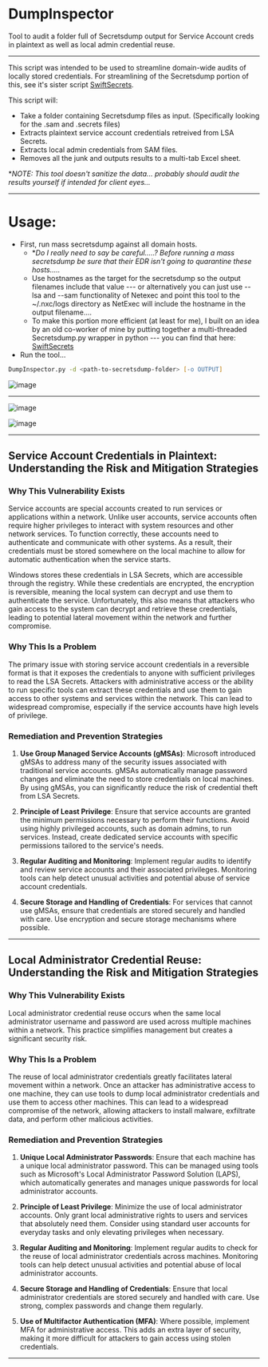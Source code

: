 # DumpInspector
Tool to audit a folder full of Secretsdump output for Service Account creds in plaintext as well as local admin credential reuse.
___


This script was intended to be used to streamline domain-wide audits of locally stored credentials. For streamlining of the Secretsdump portion of this, see it's sister script [SwiftSecrets](https://github.com/mattmillen15/SwiftSecrets). 

This script will:
- Take a folder containing Secretsdump files as input. (Specifically looking for the .sam and .secrets files)
- Extracts plaintext service account credentials retreived from LSA Secrets.
- Extracts local admin credentials from SAM files.
- Removes all the junk and outputs results to a multi-tab Excel sheet.

**NOTE: This tool doesn't sanitize the data... probably should audit the results yourself if intended for client eyes...*
___

# Usage:
- First, run mass secretsdump against all domain hosts. 
	- **Do I really need to say be careful.....? Before running a mass secretsdump be sure that their EDR isn't going to quarantine these hosts.....*
	- Use hostnames as the target for the secretsdump so the output filenames include that value --- or alternatively you can just use --lsa and --sam functionality of Netexec and point this tool to the ~/.nxc/logs directory as NetExec will include the hostname in the output filename....
	- To make this portion more efficient (at least for me), I built on an idea by an old co-worker of mine by putting together a multi-threaded Secretsdump.py wrapper in python --- you can find that here: [SwiftSecrets](https://github.com/mattmillen15/SwiftSecrets) 
- Run the tool... 
```zsh
DumpInspector.py -d <path-to-secretsdump-folder> [-o OUTPUT]
```

![image](https://github.com/mattmillen15/DumpInspector/assets/68832392/7de1ac32-86cb-400a-b5f3-9f7d73ff9b1f)

___

![image](https://github.com/mattmillen15/DumpInspector/assets/68832392/5df1657a-b087-419f-b554-62d5db061d95)

![image](https://github.com/mattmillen15/DumpInspector/assets/68832392/ca2e68e4-12f3-4070-9088-d2173f28eb36)

___

## Service Account Credentials in Plaintext: Understanding the Risk and Mitigation Strategies

### Why This Vulnerability Exists

Service accounts are special accounts created to run services or applications within a network. Unlike user accounts, service accounts often require higher privileges to interact with system resources and other network services. To function correctly, these accounts need to authenticate and communicate with other systems. As a result, their credentials must be stored somewhere on the local machine to allow for automatic authentication when the service starts.

Windows stores these credentials in LSA Secrets, which are accessible through the registry. While these credentials are encrypted, the encryption is reversible, meaning the local system can decrypt and use them to authenticate the service. Unfortunately, this also means that attackers who gain access to the system can decrypt and retrieve these credentials, leading to potential lateral movement within the network and further compromise.

### Why This Is a Problem

The primary issue with storing service account credentials in a reversible format is that it exposes the credentials to anyone with sufficient privileges to read the LSA Secrets. Attackers with administrative access or the ability to run specific tools can extract these credentials and use them to gain access to other systems and services within the network. This can lead to widespread compromise, especially if the service accounts have high levels of privilege.

### Remediation and Prevention Strategies

1. **Use Group Managed Service Accounts (gMSAs)**: Microsoft introduced gMSAs to address many of the security issues associated with traditional service accounts. gMSAs automatically manage password changes and eliminate the need to store credentials on local machines. By using gMSAs, you can significantly reduce the risk of credential theft from LSA Secrets.

2. **Principle of Least Privilege**: Ensure that service accounts are granted the minimum permissions necessary to perform their functions. Avoid using highly privileged accounts, such as domain admins, to run services. Instead, create dedicated service accounts with specific permissions tailored to the service's needs.

3. **Regular Auditing and Monitoring**: Implement regular audits to identify and review service accounts and their associated privileges. Monitoring tools can help detect unusual activities and potential abuse of service account credentials.

4. **Secure Storage and Handling of Credentials**: For services that cannot use gMSAs, ensure that credentials are stored securely and handled with care. Use encryption and secure storage mechanisms where possible.

___

## Local Administrator Credential Reuse: Understanding the Risk and Mitigation Strategies

### Why This Vulnerability Exists

Local administrator credential reuse occurs when the same local administrator username and password are used across multiple machines within a network. This practice simplifies management but creates a significant security risk.

### Why This Is a Problem

The reuse of local administrator credentials greatly facilitates lateral movement within a network. Once an attacker has administrative access to one machine, they can use tools to dump local administrator credentials and use them to access other machines. This can lead to a widespread compromise of the network, allowing attackers to install malware, exfiltrate data, and perform other malicious activities.

### Remediation and Prevention Strategies

1. **Unique Local Administrator Passwords**: Ensure that each machine has a unique local administrator password. This can be managed using tools such as Microsoft's Local Administrator Password Solution (LAPS), which automatically generates and manages unique passwords for local administrator accounts.

2. **Principle of Least Privilege**: Minimize the use of local administrator accounts. Only grant local administrative rights to users and services that absolutely need them. Consider using standard user accounts for everyday tasks and only elevating privileges when necessary.

3. **Regular Auditing and Monitoring**: Implement regular audits to check for the reuse of local administrator credentials across machines. Monitoring tools can help detect unusual activities and potential abuse of local administrator accounts.

4. **Secure Storage and Handling of Credentials**: Ensure that local administrator credentials are stored securely and handled with care. Use strong, complex passwords and change them regularly.

5. **Use of Multifactor Authentication (MFA)**: Where possible, implement MFA for administrative access. This adds an extra layer of security, making it more difficult for attackers to gain access using stolen credentials.
___
